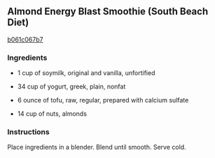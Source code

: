 ## Almond Energy Blast Smoothie (South Beach Diet)

[b061c067b7](http://www.food.com/recipe/almond-energy-blast-smoothie-south-beach-diet-369517)

### Ingredients

 - 1 cup of soymilk, original and vanilla, unfortified

 - 34 cup of yogurt, greek, plain, nonfat

 - 6 ounce of tofu, raw, regular, prepared with calcium sulfate

 - 14 cup of nuts, almonds

### Instructions

Place ingredients in a blender. Blend until smooth. Serve cold.
